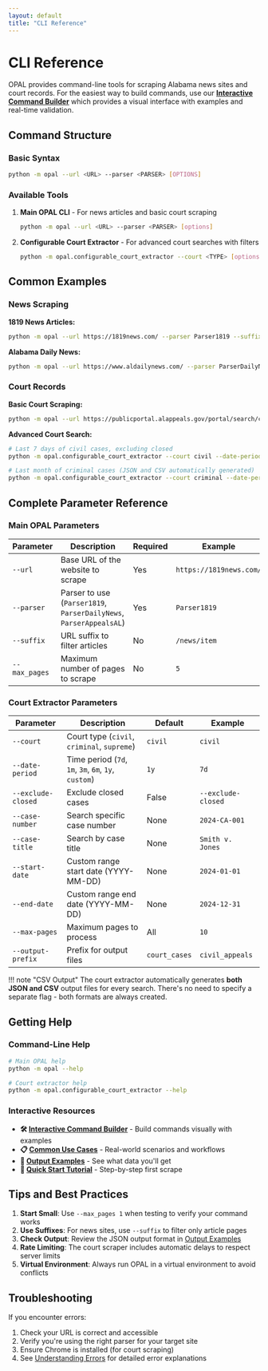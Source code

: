 ```yaml
---
layout: default
title: "CLI Reference"
---
```


# CLI Reference

OPAL provides command-line tools for scraping Alabama news sites and court records. For the easiest way to build commands, use our **[Interactive Command Builder](command-builder.md)** which provides a visual interface with examples and real-time validation.

## Command Structure

### Basic Syntax
```bash
python -m opal --url <URL> --parser <PARSER> [OPTIONS]
```

### Available Tools

1. **Main OPAL CLI** - For news articles and basic court scraping
   ```bash
   python -m opal --url <URL> --parser <PARSER> [options]
   ```

2. **Configurable Court Extractor** - For advanced court searches with filters
   ```bash
   python -m opal.configurable_court_extractor --court <TYPE> [options]
   ```

## Common Examples

### News Scraping

**1819 News Articles:**
```bash
python -m opal --url https://1819news.com/ --parser Parser1819 --suffix /news/item --max_pages 5
```

**Alabama Daily News:**
```bash
python -m opal --url https://www.aldailynews.com/ --parser ParserDailyNews --max_pages 3
```

### Court Records

**Basic Court Scraping:**
```bash
python -m opal --url https://publicportal.alappeals.gov/portal/search/case/results --parser ParserAppealsAL
```

**Advanced Court Search:**
```bash
# Last 7 days of civil cases, excluding closed
python -m opal.configurable_court_extractor --court civil --date-period 7d --exclude-closed

# Last month of criminal cases (JSON and CSV automatically generated)
python -m opal.configurable_court_extractor --court criminal --date-period 1m
```

## Complete Parameter Reference

### Main OPAL Parameters

| Parameter | Description | Required | Example |
|-----------|-------------|----------|---------|
| `--url` | Base URL of the website to scrape | Yes | `https://1819news.com/` |
| `--parser` | Parser to use (`Parser1819`, `ParserDailyNews`, `ParserAppealsAL`) | Yes | `Parser1819` |
| `--suffix` | URL suffix to filter articles | No | `/news/item` |
| `--max_pages` | Maximum number of pages to scrape | No | `5` |

### Court Extractor Parameters

| Parameter | Description | Default | Example |
|-----------|-------------|---------|---------|
| `--court` | Court type (`civil`, `criminal`, `supreme`) | `civil` | `civil` |
| `--date-period` | Time period (`7d`, `1m`, `3m`, `6m`, `1y`, `custom`) | `1y` | `7d` |
| `--exclude-closed` | Exclude closed cases | False | `--exclude-closed` |
| `--case-number` | Search specific case number | None | `2024-CA-001` |
| `--case-title` | Search by case title | None | `Smith v. Jones` |
| `--start-date` | Custom range start date (YYYY-MM-DD) | None | `2024-01-01` |
| `--end-date` | Custom range end date (YYYY-MM-DD) | None | `2024-12-31` |
| `--max-pages` | Maximum pages to process | All | `10` |
| `--output-prefix` | Prefix for output files | `court_cases` | `civil_appeals` |

!!! note "CSV Output"
    The court extractor automatically generates **both JSON and CSV** output files for every search. There's no need to specify a separate flag - both formats are always created.

## Getting Help

### Command-Line Help
```bash
# Main OPAL help
python -m opal --help

# Court extractor help
python -m opal.configurable_court_extractor --help
```

### Interactive Resources
- **🛠️ [Interactive Command Builder](command-builder.md)** - Build commands visually with examples
- **📋 [Common Use Cases](common-use-cases.md)** - Real-world scenarios and workflows
- **💾 [Output Examples](output-examples.md)** - See what data you'll get
- **🚀 [Quick Start Tutorial](../getting-started/quickstart-tutorial.md)** - Step-by-step first scrape

## Tips and Best Practices

1. **Start Small**: Use `--max_pages 1` when testing to verify your command works
2. **Use Suffixes**: For news sites, use `--suffix` to filter only article pages
3. **Check Output**: Review the JSON output format in [Output Examples](output-examples.md)
4. **Rate Limiting**: The court scraper includes automatic delays to respect server limits
5. **Virtual Environment**: Always run OPAL in a virtual environment to avoid conflicts

## Troubleshooting

If you encounter errors:
1. Check your URL is correct and accessible
2. Verify you're using the right parser for your target site
3. Ensure Chrome is installed (for court scraping)
4. See [Understanding Errors](understanding-errors.md) for detailed error explanations